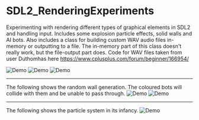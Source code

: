 # SDL2_RenderingExperiments
Experimenting with rendering different types of graphical elements in SDL2 and handling input. Includes some explosion particle effects, solid walls and AI bots. Also includes a class for building custom WAV audio files in-memory or outputting to a file. The in-memory part of this class doesn't really work, but the file-output part does. Code for WAV files taken from user Duthomhas here https://www.cplusplus.com/forum/beginner/166954/

![Demo](https://github.com/Nytra/SDL2_RenderingExperiments/blob/master/demo8.gif)
![Demo](https://github.com/Nytra/SDL2_RenderingExperiments/blob/master/demoexplosion3.gif)
![Demo](https://github.com/Nytra/SDL2_RenderingExperiments/blob/master/demoexplosion5.gif)

---
The following shows the random wall generation. The coloured bots will collide with them and be unable to pass through.
![Demo](https://github.com/Nytra/SDL2_RenderingExperiments/blob/master/squares.png)
![Demo](https://github.com/Nytra/SDL2_RenderingExperiments/blob/master/newdemo1.gif)

---
The following shows the particle system in its infancy.
![Demo](https://github.com/Nytra/SDL2_RenderingExperiments/blob/master/demoparticles.gif)
